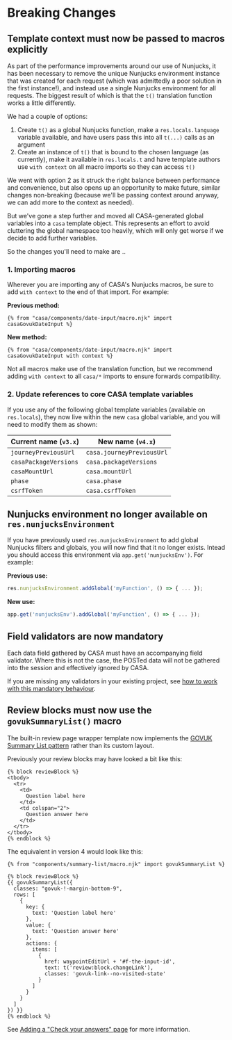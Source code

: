 # Breaking Changes

## Template context must now be passed to macros explicitly

As part of the performance improvements around our use of Nunjucks, it has been necessary to remove the unique Nunjucks environment instance that was created for each request (which was admittedly a poor solution in the first instance!), and instead use a single Nunjucks environment for all requests. The biggest result of which is that the `t()` translation function works a little differently.

We had a couple of options:

1. Create `t()` as a global Nunjucks function, make a `res.locals.language` variable available, and have users pass this into all `t(...)` calls as an argument
2. Create an instance of `t()` that is bound to the chosen language (as currently), make it available in `res.locals.t` and have template authors use `with context` on all macro imports so they can access `t()`

We went with option 2 as it struck the right balance between performance and convenience, but also opens up an opportunity to make future, similar changes non-breaking (because we'll be passing context around anyway, we can add more to the context as needed).

But we've gone a step further and moved all CASA-generated global variables into a `casa` template object. This represents an effort to avoid cluttering the global namespace too heavily, which will only get worse if we decide to add further variables.

So the changes you'll need to make are ..

### 1. Importing macros

Wherever you are importing any of CASA's Nunjucks macros, be sure to add `with context` to the end of that import. For example:

**Previous method:**
```nunjucks
{% from "casa/components/date-input/macro.njk" import casaGovukDateInput %}
```

**New method:**
```nunjucks
{% from "casa/components/date-input/macro.njk" import casaGovukDateInput with context %}
```

Not all macros make use of the translation function, but we recommend adding `with context` to all `casa/*` imports to ensure forwards compatibility.

### 2. Update references to core CASA template variables

If you use any of the following global template variables (available on `res.locals`), they now live within the new `casa` global variable, and you will need to modify them as shown:

| Current name (`v3.x`) | New name (`v4.x`)         |
|-----------------------|---------------------------|
| `journeyPreviousUrl`  | `casa.journeyPreviousUrl` |
| `casaPackageVersions` | `casa.packageVersions`    |
| `casaMountUrl`        | `casa.mountUrl`           |
| `phase`               | `casa.phase`              |
| `csrfToken`           | `casa.csrfToken`          |


## Nunjucks environment no longer available on `res.nunjucksEnvironment`

If you have previously used `res.nunjucksEnvironment` to add global Nunjucks filters and globals, you will now find that it no longer exists. Intead you should access this environment via `app.get('nunjucksEnv')`. For example:

**Previous use:**
```javascript
res.nunjucksEnvironment.addGlobal('myFunction', () => { ... });
```

**New use:**
```javascript
app.get('nunjucksEnv').addGlobal('myFunction', () => { ... });
```

## Field validators are now mandatory

Each data field gathered by CASA must have an accompanying field validator. Where this is not the case, the POSTed data will not be gathered into the session and effectively ignored by CASA.

If you are missing any validators in your existing project, see [how to work with this mandatory behaviour](field-validation.md#defining-fields-to-be-gathered).

## Review blocks must now use the `govukSummaryList()` macro

The built-in review page wrapper template now implements the [GOVUK Summary List pattern](https://design-system.service.gov.uk/components/summary-list/) rather than its custom layout.

Previously your review blocks may have looked a bit like this:

```nunjucks
{% block reviewBlock %}
<tbody>
  <tr>
    <td>
      Question label here
    </td>
    <td colspan="2">
      Question answer here
    </td>
  </tr>
</tbody>
{% endblock %}
```

The equivalent in version 4 would look like this:

```nunjucks
{% from "components/summary-list/macro.njk" import govukSummaryList %}

{% block reviewBlock %}
{{ govukSummaryList({
  classes: "govuk-!-margin-bottom-9",
  rows: [
    {
      key: {
        text: 'Question label here'
      },
      value: {
        text: 'Question answer here'
      },
      actions: {
        items: [
          {
            href: waypointEditUrl + '#f-the-input-id',
            text: t('review:block.changeLink'),
            classes: 'govuk-link--no-visited-state'
          }
        ]
      }
    }
  ]
}) }}
{% endblock %}
```

See [Adding a "Check your answers" page](deploying.md#adding-a-check-your-answers-page) for more information.